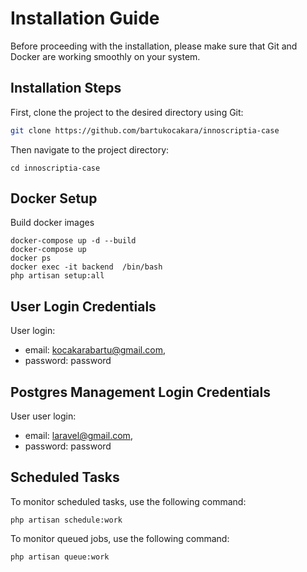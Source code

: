 # Installation Guide

Before proceeding with the installation, please make sure that Git and Docker are working smoothly on your system.

## Installation Steps

First, clone the project to the desired directory using Git:

```bash
git clone https://github.com/bartukocakara/innoscriptia-case
```
Then navigate to the project directory:

```cd innoscriptia-case```

## Docker Setup
Build docker images

```
docker-compose up -d --build
docker-compose up
docker ps
docker exec -it backend  /bin/bash
php artisan setup:all
```

## User Login Credentials
User login: 
  - email: kocakarabartu@gmail.com, 
  - password: password

## Postgres Management Login Credentials
User user login: 
 - email: laravel@gmail.com, 
 - password: password

## Scheduled Tasks
To monitor scheduled tasks, use the following command:

``php artisan schedule:work``

To monitor queued jobs, use the following command:

``php artisan queue:work``
